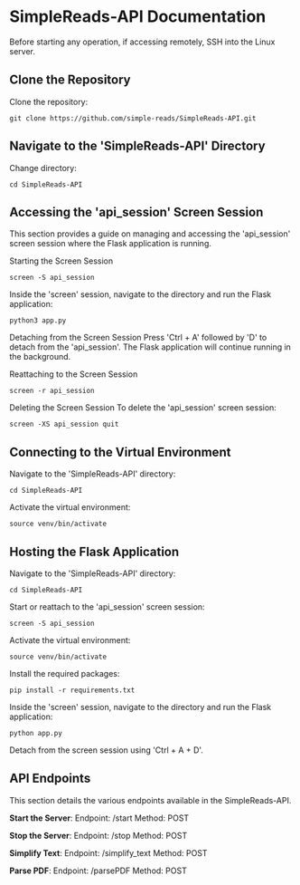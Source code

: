 SimpleReads-API Documentation
============================

Before starting any operation, if accessing remotely, SSH into the Linux server.

Clone the Repository
--------------------
Clone the repository:
```
git clone https://github.com/simple-reads/SimpleReads-API.git
```
Navigate to the 'SimpleReads-API' Directory
------------------------------------------
Change directory:
```
cd SimpleReads-API
```

Accessing the 'api_session' Screen Session
------------------------------------------
This section provides a guide on managing and accessing the 'api_session' screen session where the Flask application is running.

Starting the Screen Session
```
screen -S api_session
```
Inside the 'screen' session, navigate to the directory and run the Flask application:
```
python3 app.py
```

Detaching from the Screen Session
Press 'Ctrl + A' followed by 'D' to detach from the 'api_session'. The Flask application will continue running in the background.

Reattaching to the Screen Session
```
screen -r api_session
```

Deleting the Screen Session
To delete the 'api_session' screen session:
```
screen -XS api_session quit
```

Connecting to the Virtual Environment
-------------------------------------
Navigate to the 'SimpleReads-API' directory:
```
cd SimpleReads-API
```
Activate the virtual environment:
```
source venv/bin/activate
```

Hosting the Flask Application
-----------------------------
Navigate to the 'SimpleReads-API' directory:
```
cd SimpleReads-API
```
Start or reattach to the 'api_session' screen session:
```
screen -S api_session
```
Activate the virtual environment:
```
source venv/bin/activate
```
Install the required packages:
```
pip install -r requirements.txt
```
Inside the 'screen' session, navigate to the directory and run the Flask application:
```
python app.py
```
Detach from the screen session using 'Ctrl + A + D'.

API Endpoints
-------------
This section details the various endpoints available in the SimpleReads-API.

**Start the Server**:
Endpoint: /start
Method: POST

**Stop the Server**:
Endpoint: /stop
Method: POST

**Simplify Text**:
Endpoint: /simplify_text
Method: POST

**Parse PDF**:
Endpoint: /parsePDF
Method: POST
